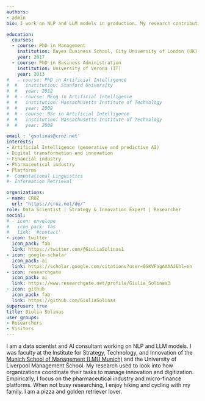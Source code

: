 ```yaml
---
authors:
- admin
bio: I work on NLP and LLM models in production. My research contributions are related to organizational design and the digital transformation of organizations and platforms.

education:
  courses:
  - course: PhD in Management
    institution: Bayes Business School, City University of London (UK)
    year: 2017
  - course: PhD in Business Administration
    institution: University of Verona (IT)
    year: 2013
#   - course: PhD in Artificial Intelligence
#  #   institution: Stanford University
#  #   year: 2012
#  # - course: MEng in Artificial Intelligence
#  #   institution: Massachusetts Institute of Technology
#  #   year: 2009
#  # - course: BSc in Artificial Intelligence
#  #   institution: Massachusetts Institute of Technology
#  #   year: 2008

email : 'gsolinas@croz.net' 
interests:
- Artificial Intelligence (generative and predictive AI)
- Digital transformation and innovation
- Financial industry
- Pharmaceutical industry
- Platforms
#- Computational Linguistics
#- Information Retrieval

organizations:
- name: CROZ
  url: "https://croz.net/de/"
role: Data Scientist | Strategy & Innovation Expert | Researcher 
social:
# - icon: envelope
#   icon_pack: fas
#   link: '#contact'
- icon: twitter
  icon_pack: fab
  link: https://twitter.com/@GiuliaSolinas1
- icon: google-scholar
  icon_pack: ai
  link: https://scholar.google.com/citations?user=0SKVFagAAAAJ&hl=en
- icon: researchgate
  icon_pack: ai
  link: https://www.researchgate.net/profile/Giulia_Solinas3
- icon: github
  icon_pack: fab
  link: https://github.com/GiuliaSolinas
superuser: true
title: Giulia Solinas
user_groups:
- Researchers
- Visitors
---
```


I am a data scientist and AI consultant working on NLP and LLM models. I was faculty at the Institute for Strategy, Technology, and Innovation of the [Munich School of Management (LMU Munich)](https://www.som.lmu.de/de/index.html) and the University of Liverpool Management School. My research used to look into how organizations coordinate their tasks to manage innovation and digitization. Empirically, I focus on the pharmaceutical industry and micro-finance platforms. When not busy researching, I enjoy hiking and cycling with my family. I am a pizza and golden retriever lover. 
